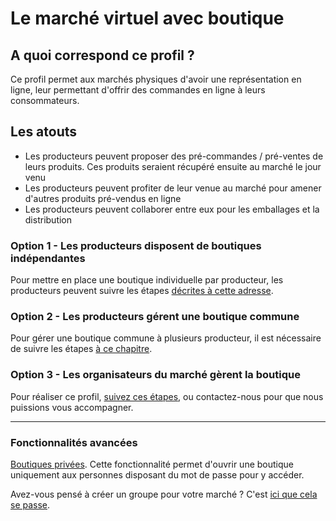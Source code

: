 # Le marché virtuel avec boutique

## A quoi correspond ce profil ?

Ce profil permet aux marchés physiques d'avoir une représentation en ligne, leur permettant d'offrir des commandes en ligne à leurs consommateurs.

## Les atouts

* Les producteurs peuvent proposer des pré-commandes / pré-ventes de leurs produits. Ces produits seraient récupéré ensuite au marché le jour venu
* Les producteurs peuvent profiter de leur venue au marché pour amener d'autres produits pré-vendus en ligne
* Les producteurs peuvent collaborer entre eux pour les emballages et la distribution

### Option 1 - Les producteurs disposent de boutiques indépendantes

Pour mettre en place une boutique individuelle par producteur, les producteurs peuvent suivre les étapes [décrites à cette adresse](/producer-set-up-guide.md).

### Option 2 - Les producteurs gérent une boutique commune

Pour gérer une boutique commune à plusieurs producteur, il est nécessaire de suivre les étapes [à ce chapitre](/multi-farm-shop.md).

### Option 3 - Les organisateurs du marché gèrent la boutique

Pour réaliser ce profil, [suivez ces étapes](/hubs-set-up-guide.md), ou contactez-nous pour que nous puissions vous accompagner.

---

### Fonctionnalités avancées

[Boutiques privées](/private-shopfront.md). Cette fonctionnalité permet d'ouvrir une boutique uniquement aux personnes disposant du mot de passe pour y accéder.

Avez-vous pensé à créer un groupe pour votre marché ? C'est [ici que cela se passe](/farmers-market.md).

